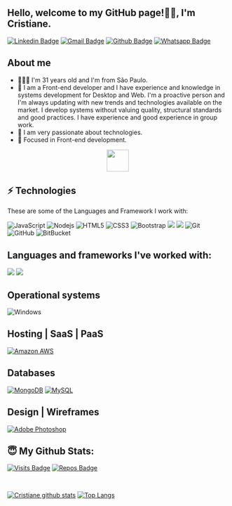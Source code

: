 <h2>
  Hello, welcome to my GitHub page!👋🏻, I'm Cristiane.
</h2>

[![Linkedin Badge](https://img.shields.io/badge/-LinkedIn-blue?style=flat-square&logo=Linkedin&logoColor=white&link=https://www.linkedin.com/in/cristiane-pereirasilva)](https://www.linkedin.com/in/cristiane-pereirasilva) [![Gmail Badge](https://img.shields.io/badge/-Gmail-%23E4405F?style=flat-square&logo=Gmail&logoColor=white&link=cristiane.pereira901113@gmail.com)](cristiane.pereira901113@gmail.com) [![Github Badge](https://img.shields.io/badge/-Github-000?style=flat-square&&logo=Github&logoColor=white&link=https://github.com/Cristiane-Pereira)](https://github.com/Cristiane-Pereira) [![Whatsapp Badge](https://img.shields.io/badge/-Whatsapp-4CA143?style=flat-square&logo=whatsapp&logoColor=white&link=https://api.whatsapp.com/send?phone=5511972471295&text=Olá!😄)](https://api.whatsapp.com/send?phone=5511972471295text=Olá!😄)


## About me

- 🙎🏻‍♀️ I'm 31 years old and I'm from São Paulo.
- 🌱 I am a Front-end developer and I have experience and knowledge in systems development for
Desktop and Web. I'm a proactive person and I'm always updating with new trends and technologies
available on the market. I develop systems without valuing quality, structural standards
and good practices.
I have experience and good experience in group work.   
- 💜 I am very passionate about technologies.
- 🎯 Focused in Front-end development.

<center>
<img src='https://user-images.githubusercontent.com/5713670/87202985-820dcb80-c2b6-11ea-9f56-7ec461c497c3.gif' width="50"'> 
</center>
 
## ⚡ Technologies

These are some of the Languages and Framework I work with:
                                             
![JavaScript](https://img.shields.io/badge/-JavaScript-black?style=flat-square&logo=javascript)
![Nodejs](https://img.shields.io/badge/-Nodejs-339933?style=flat-square&logo=Node.js&logoColor=white)
![HTML5](https://img.shields.io/badge/-HTML5-E34F26?style=flat-square&logo=html5&logoColor=white)
![CSS3](https://img.shields.io/badge/-CSS3-1572B6?style=flat-square&logo=css3)
![Bootstrap](https://img.shields.io/badge/-Bootstrap-563D7C?style=flat-square&logo=bootstrap)
<img src="https://img.shields.io/badge/react%20-%2320232a.svg?style=flat-square&logo=react&logoColor=%2361DAFB"/>
<img src="https://img.shields.io/badge/styled--components-DB7093?style=flat-square&logostyled-components&logoColor=white"/>
![Git](https://img.shields.io/badge/-Git-black?style=flat-square&logo=git)
![GitHub](https://img.shields.io/badge/-GitHub-181717?style=flat-square&logo=github)
![BitBucket](https://img.shields.io/badge/-BitBucket-darkblue?style=flat-square&logo=bitbucket)
                                                                                                                          
## Languages and frameworks I've worked with:   
![](https://img.shields.io/badge/-Vue.js-success)
![](https://img.shields.io/badge/-PHP-inactive)

## Operational systems
![Windows](https://img.shields.io/badge/-Windows-00ADEF?style=flat-square&logo=windows&logoColor=white)

## Hosting | SaaS | PaaS
[![Amazon AWS](https://img.shields.io/badge/Amazon%20AWS%20-%23232F3E.svg?&style=flat-square&logofor-the-badge&logo=Amazon%20AWS&logoColor=FF9900)](https://aws.amazon.com/)


## Databases
[![MongoDB](https://img.shields.io/badge/MongoDB%20-%233F2E1E.svg?&style=flat-square&logo=MongoDB&logoColor=47A248)](https://www.mongodb.com/3)
[![MySQL](https://img.shields.io/badge/MySQL%20-%2300758F.svg?&style=flat-squarelogofor-the-badge&logo=MySQL&logoColor=FFFFFF)](https://www.mysql.com/)


## Design | Wireframes
[![Adobe Photoshop](https://img.shields.io/badge/Adobe%20Photoshop%20-%23001C25.svg?&style=flat-square&logofor-the-badge&logo=Adobe%20Photoshop&logoColor=00C3F8)](https://www.adobe.com/ca/products/photoshop.html)
     

## 😇 My Github Stats:

[![Visits Badge](https://badges.pufler.dev/visits/Cristiane-Pereira/Cristiane-Pereira?style=flat-square)](https://github.com/Cristiane-Pereira)
[![Repos Badge](https://badges.pufler.dev/repos/Cristiane-Pereira?style=flat-square)](https://github.com/Cristiane-Pereira?tab=repositories)

<br>

[![Cristiane github stats](https://github-readme-stats.vercel.app/api?username=Cristiane-Pereira&theme=radical)](https://github.com/Cristiane-Pereira)
 [![Top Langs](https://github-readme-stats.vercel.app/api/top-langs/?username=Cristiane-Pereira&layout=compact&theme=radical)](https://github.com/Cristiane-Pereira/github-readme-stats)
